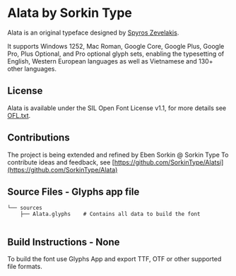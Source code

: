 Alata by Sorkin Type
===========================

Alata is an original typeface designed by [Spyros Zevelakis](https://www.2xux.com).

It supports Windows 1252, Mac Roman, Google Core, Google Plus, Google Pro, Plus Optional, and Pro optional glyph sets, enabling the typesetting of English, Western European languages as well as Vietnamese and 130+ other languages.

License
-------

Alata is available under the SIL Open Font License v1.1, for more details see [OFL.txt](OFL.txt).

Contributions
-------------

The project is being extended and refined by Eben Sorkin @ Sorkin Type
To contribute ideas and feedback, see [https://github.com/SorkinType/Alatsi](https://github.com/SorkinType/Alata)


Source Files - Glyphs app file
------------

```
└── sources
    ├── Alata.glyphs	# Contains all data to build the font


```

Build Instructions - None
------------------

To build the font use Glyphs App and export TTF, OTF or other supported file formats.
